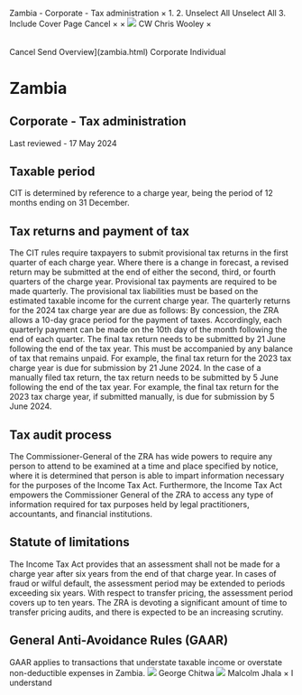 Zambia - Corporate - Tax administration
×
1.
2.
Unselect All
Unselect All
3.
Include Cover Page
Cancel
×
×
![](-/media/world-wide-tax-summaries/attachments/global---chris-wooley.ashx%3Frev=ac5e5f3223b34096b1afc2a6009c7320&revision=ac5e5f32-23b3-4096-b1af-c2a6009c7320&hash=859B7ADC84DC2CBEC9760E9E6EE7DE6D0A8BFCDF)
CW
Chris Wooley
×
######
Cancel
Send
Overview](zambia.html)
Corporate
Individual
# Zambia
## Corporate - Tax administration
Last reviewed - 17 May 2024
## Taxable period
CIT is determined by reference to a charge year, being the period of 12 months ending on 31 December.
## Tax returns and payment of tax
The CIT rules require taxpayers to submit provisional tax returns in the first quarter of each charge year. Where there is a change in forecast, a revised return may be submitted at the end of either the second, third, or fourth quarters of the charge year. Provisional tax payments are required to be made quarterly. The provisional tax liabilities must be based on the estimated taxable income for the current charge year.
The quarterly returns for the 2024 tax charge year are due as follows:
By concession, the ZRA allows a 10-day grace period for the payment of taxes. Accordingly, each quarterly payment can be made on the 10th day of the month following the end of each quarter.
The final tax return needs to be submitted by 21 June following the end of the tax year. This must be accompanied by any balance of tax that remains unpaid. For example, the final tax return for the 2023 tax charge year is due for submission by 21 June 2024.
In the case of a manually filed tax return, the tax return needs to be submitted by 5 June following the end of the tax year. For example, the final tax return for the 2023 tax charge year, if submitted manually, is due for submission by 5 June 2024.
## Tax audit process
The Commissioner-General of the ZRA has wide powers to require any person to attend to be examined at a time and place specified by notice, where it is determined that person is able to impart information necessary for the purposes of the Income Tax Act.
Furthermore, the Income Tax Act empowers the Commissioner General of the ZRA to access any type of information required for tax purposes held by legal practitioners, accountants, and financial institutions.
## Statute of limitations
The Income Tax Act provides that an assessment shall not be made for a charge year after six years from the end of that charge year. In cases of fraud or wilful default, the assessment period may be extended to periods exceeding six years. With respect to transfer pricing, the assessment period covers up to ten years.
The ZRA is devoting a significant amount of time to transfer pricing audits, and there is expected to be an increasing scrutiny.
## General Anti-Avoidance Rules (GAAR)
GAAR applies to transactions that understate taxable income or overstate non-deductible expenses in Zambia.
![](-/media/world-wide-tax-summaries/zambiageorge-chitwazambia--george-chitwapng20210203111248167.ashx%3Frev=90204908ab734f83bfeed37093763211&revision=90204908-ab73-4f83-bfee-d37093763211&hash=5C6E370342BF095CA0E42E02DD4D3B94E55AE8FB)
George Chitwa
![](-/media/world-wide-tax-summaries/zambiamalcolm-gurudas-george-jhalamalcolmjpg20210924054127015.ashx%3Frev=13708003974846cf97e166f23ded7edb&revision=13708003-9748-46cf-97e1-66f23ded7edb&hash=DB17EB993726FBA2603166286EE44EA363EC0876)
Malcolm Jhala
×
I understand